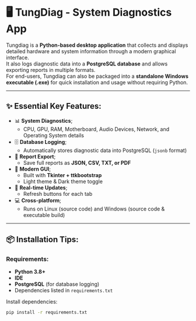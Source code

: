 # 🖥️ TungDiag - System Diagnostics App

Tungdiag is a **Python-based desktop application** that collects and displays detailed hardware and system information through a modern graphical interface.  
It also logs diagnostic data into a **PostgreSQL database** and allows exporting reports in multiple formats.  
For end-users, Tungdiag can also be packaged into a **standalone Windows executable (.exe)** for quick installation and usage without requiring Python.

---

## ✨ Essential Key Features:
- 📊 **System Diagnostics**;
  - CPU, GPU, RAM, Motherboard, Audio Devices, Network, and Operating System details
- 🗄️ **Database Logging**;
  - Automatically stores diagnostic data into PostgreSQL (`jsonb` format)
- 💾 **Report Export**;
  - Save full reports as **JSON, CSV, TXT, or PDF**
- 🎨 **Modern GUI**;
  - Built with **Tkinter + ttkbootstrap**  
  - Light theme & Dark theme toggle
- 🔄 **Real-time Updates**;
  - Refresh buttons for each tab
- 💻 **Cross-platform**;
  - Runs on Linux (source code) and Windows (source code & executable build)

---

## 📦 Installation Tips:

### Requirements:
- **Python 3.8+**
- **IDE**
- **PostgreSQL** (for database logging)
- Dependencies listed in `requirements.txt`

Install dependencies:
```bash
pip install -r requirements.txt
